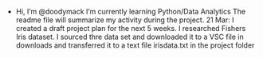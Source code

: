 - Hi, I’m @doodymack
I’m currently learning Python/Data Analytics
The readme file will summarize my activity during the project.
 21 Mar: 
 I created a draft project plan for the next 5 weeks.   I researched Fishers Iris dataset. 
 I sourced thre data set and downloaded it to a VSC file in downloads and transferred it to a text file irisdata.txt in the project folder

<!---
doodymack/doodymack is a ✨ special ✨ repository because its `README.md` (this file) appears on your GitHub profile.
You can click the Preview link to take a look at your changes.
--->
